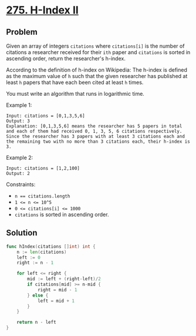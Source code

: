 # [275. H-Index II](https://leetcode.com/problems/h-index-ii/)

## Problem

Given an array of integers `citations` where `citations[i]` is the number of citations a researcher received for their `ith` paper and `citations` is sorted in ascending order, return the researcher's h-index.

According to the definition of h-index on Wikipedia: The h-index is defined as the maximum value of `h` such that the given researcher has published at least `h` papers that have each been cited at least `h` times.

You must write an algorithm that runs in logarithmic time.

Example 1:

```
Input: citations = [0,1,3,5,6]
Output: 3
Explanation: [0,1,3,5,6] means the researcher has 5 papers in total and each of them had received 0, 1, 3, 5, 6 citations respectively.
Since the researcher has 3 papers with at least 3 citations each and the remaining two with no more than 3 citations each, their h-index is 3.
```

Example 2:

```
Input: citations = [1,2,100]
Output: 2
```

Constraints:

- `n == citations.length`
- `1 <= n <= 10^5`
- `0 <= citations[i] <= 1000`
- `citations` is sorted in ascending order.

## Solution

```go
func hIndex(citations []int) int {
	n := len(citations)
	left := 0
	right := n - 1

	for left <= right {
		mid := left + (right-left)/2
		if citations[mid] >= n-mid {
			right = mid - 1
		} else {
			left = mid + 1
		}
	}

	return n - left
}
```